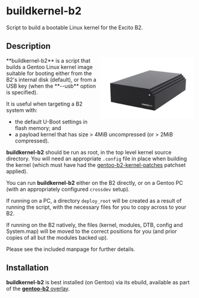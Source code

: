 # buildkernel-b2
Script to build a bootable Linux kernel for the Excito B2.

## Description

<img src="https://raw.githubusercontent.com/sakaki-/resources/master/excito/b2/Excito_b2.jpg" alt="Excito B2, aka Bubba|TWO" width="250px" align="right"/>
**buildkernel-b2** is a script that builds a Gentoo Linux kernel image suitable for booting either from the B2's internal disk (default), or from a USB key (when the **--usb** option is specified).

It is useful when targeting a B2 system with:
* the default U-Boot settings in flash memory; and
* a payload kernel that has size > 4MiB uncompressed (or > 2MiB compressed).

**buildkernel-b2** should be run as root, in the top level kernel source directory. You will need an appropriate `.config` file in place when building the kernel (which must have had the [gentoo-b2-kernel-patches](https://github.com/sakaki-/gentoo-b2-kernel-patches) patchset applied).

You can run **buildkernel-b2** either on the B2 directly, or on a Gentoo PC (with an appropriately configured `crossdev` setup).

If running on a PC, a directory `deploy_root` will be created as a result of running the script, with the necessary files for you to copy across to your B2.

If running on the B2 natively, the files (kernel, modules, DTB, config and System.map) will be moved to the correct positions for you (and prior copies of all but the modules backed up).

Please see the included manpage for further details.

## Installation

**buildkernel-b2** is best installed (on Gentoo) via its ebuild, available as part of the [**gentoo-b2** overlay](https://github.com/sakaki-/gentoo-b2-overlay).
